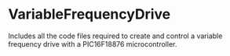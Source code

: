 # VariableFrequencyDrive
Includes all the code files required to create and control a variable frequency drive with a PIC16F18876 microcontroller.
